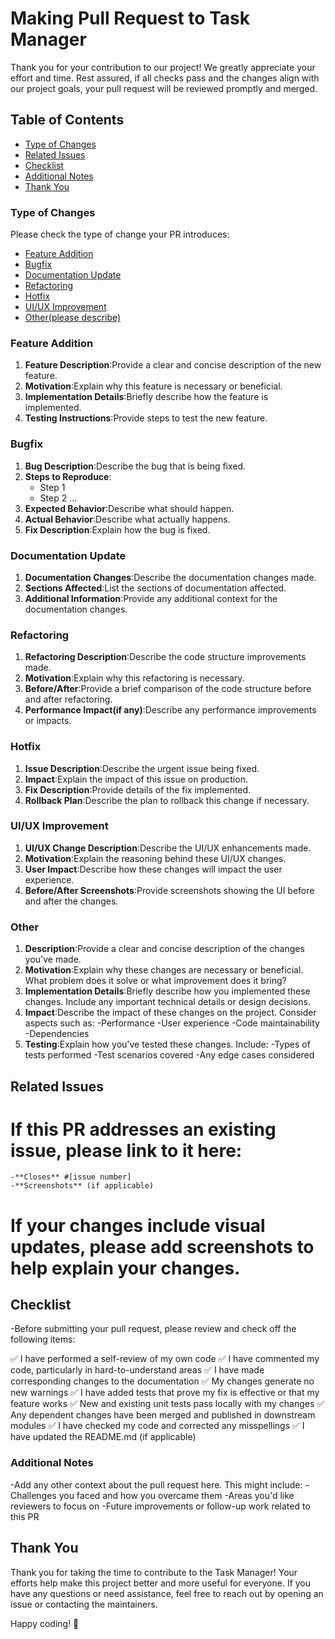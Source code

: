 # Making Pull Request to Task Manager

Thank you for your contribution to our project! We greatly appreciate your effort and time. Rest assured, if all checks pass and the changes align with our project goals, your pull request will be reviewed promptly and merged.

## Table of Contents

- [Type of Changes](#type-of-changes)
- [Related Issues](#related-issues)
- [Checklist](#checklist)
- [Additional Notes](#additional-notes)
- [Thank You](#thank-you)

### Type of Changes
Please check the type of change your PR introduces:

- [Feature Addition](#feature-addition)
- [Bugfix](#bugfix)
- [Documentation Update](#documentation-update)
- [Refactoring](#refactoring)
- [Hotfix](#hotfix)
- [UI/UX Improvement](#uiux-improvement)
- [Other(please describe)](#other)


### Feature Addition
1. **Feature Description**:Provide a clear and concise description of the new feature.
2. **Motivation**:Explain why this feature is necessary or beneficial.
3. **Implementation Details**:Briefly describe how the feature is implemented.
4. **Testing Instructions**:Provide steps to test the new feature.

### Bugfix
1. **Bug Description**:Describe the bug that is being fixed.
2. **Steps to Reproduce**:
    - Step 1
    - Step 2
     ...
3. **Expected Behavior**:Describe what should happen.
4. **Actual Behavior**:Describe what actually happens.
5. **Fix Description**:Explain how the bug is fixed.

### Documentation Update
1. **Documentation Changes**:Describe the documentation changes made.
2. **Sections Affected**:List the sections of documentation affected.
3. **Additional Information**:Provide any additional context for the documentation changes.

### Refactoring
1. **Refactoring Description**:Describe the code structure improvements made.
2. **Motivation**:Explain why this refactoring is necessary.
3. **Before/After**:Provide a brief comparison of the code structure before and after         refactoring.
4. **Performance Impact(if any)**:Describe any performance improvements or impacts.

### Hotfix
1. **Issue Description**:Describe the urgent issue being fixed.
2. **Impact**:Explain the impact of this issue on production.
3. **Fix Description**:Provide details of the fix implemented.
4. **Rollback Plan**:Describe the plan to rollback this change if necessary.

### UI/UX Improvement
1. **UI/UX Change Description**:Describe the UI/UX enhancements made.
2. **Motivation**:Explain the reasoning behind these UI/UX changes.
3. **User Impact**:Describe how these changes will impact the user experience.
4. **Before/After Screenshots**:Provide screenshots showing the UI before and after the changes.

### Other
1. **Description**:Provide a clear and concise description of the changes you've made.
2. **Motivation**:Explain why these changes are necessary or beneficial. What problem does it solve or what improvement does it bring?
3. **Implementation Details**:Briefly describe how you implemented these changes. Include any important technical details or design decisions.
4. **Impact**:Describe the impact of these changes on the project. Consider aspects such as:
    -Performance
    -User experience
    -Code maintainability
    -Dependencies
5. **Testing**:Explain how you've tested these changes. Include:
    -Types of tests performed
    -Test scenarios covered
    -Any edge cases considered

## Related Issues
# If this PR addresses an existing issue, please link to it here:
    -**Closes** #[issue number]
    -**Screenshots** (if applicable)
# If your changes include visual updates, please add screenshots to help explain your changes.

## Checklist
-Before submitting your pull request, please review and check off the following items:

 ✅ I have performed a self-review of my own code
 ✅ I have commented my code, particularly in hard-to-understand areas
 ✅ I have made corresponding changes to the documentation
 ✅ My changes generate no new warnings
 ✅ I have added tests that prove my fix is effective or that my feature works
 ✅ New and existing unit tests pass locally with my changes
 ✅ Any dependent changes have been merged and published in downstream modules
 ✅ I have checked my code and corrected any misspellings
 ✅ I have updated the README.md (if applicable)

### Additional Notes
 -Add any other context about the pull request here. This might include:
    -Challenges you faced and how you overcame them
    -Areas you'd like reviewers to focus on
    -Future improvements or follow-up work related to this PR

## Thank You

Thank you for taking the time to contribute to the Task Manager! Your efforts help make this project better and more useful for everyone. If you have any questions or need assistance, feel free to reach out by opening an issue or contacting the maintainers.

Happy coding! 🚀

